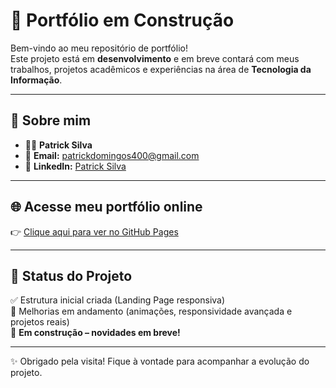# 🚀 Portfólio em Construção

Bem-vindo ao meu repositório de portfólio!  
Este projeto está em **desenvolvimento** e em breve contará com meus trabalhos, projetos acadêmicos e experiências na área de **Tecnologia da Informação**.  

---

## 📌 Sobre mim
- 👨‍💻 **Patrick Silva**  
- 📧 **Email:** [patrickdomingos400@gmail.com](mailto:patrickdomingos400@gmail.com)  
- 🔗 **LinkedIn:** [Patrick Silva](https://www.linkedin.com/in/patrick-silva-49683a27b)  

---

## 🌐 Acesse meu portfólio online
👉 [Clique aqui para ver no GitHub Pages](https://patrick200028.github.io/portf-lio/)  

---

## 📅 Status do Projeto
✅ Estrutura inicial criada (Landing Page responsiva)  
🔄 Melhorias em andamento (animações, responsividade avançada e projetos reais)  
🚧 **Em construção – novidades em breve!**

---

✨ Obrigado pela visita! Fique à vontade para acompanhar a evolução do projeto.  
